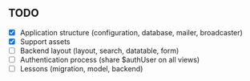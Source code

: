 ## TODO

- [x] Application structure (configuration, database, mailer, broadcaster)
- [x] Support assets
- [ ] Backend layout (layout, search, datatable, form)
- [ ] Authentication process (share $authUser on all views)
- [ ] Lessons (migration, model, backend)
